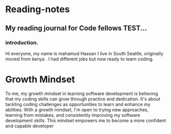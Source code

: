 # Reading-notes
## My reading journal for Code fellows TEST...
### introduction.

Hi everyone, my name is mahamud Hassan I live in South Seattle, originally moved from kenya . I had different jobs but now ready to learn coding.


# Growth Mindset
To me, my growth mindset in learning software development is believing that my coding skills can grow through practice and dedication. It's about tackling coding challenges as opportunities to learn and enhance my abilities. With a growth mindset, I'm open to trying new approaches, learning from mistakes, and consistently improving my software development skills. This mindset empowers me to become a more confident and capable developer
